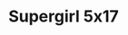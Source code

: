 ---
layout: episodios
title: "Supergirl 5x17"
url_serie_padre: 'supergirl/temporada-5'
category: 'series'
capitulo: 'yes'
anio: '2019'
prev: 'capitulo-16'
proximo: 'capitulo-18'
sandbox: allow-same-origin allow-forms
idioma: 'Subtitulado'
calidad: 'Full HD'
fuente: 'cueva'
reproductores_otros: ["https://gdriveplayer.me/embed2.php?link=iV05WWyZzo5nPZ5axTDWFwfBEaP7XoZkjexXtz9fiofK59wtRHb6qB%252BBMzeqMs1qN4y1%252BKWNmr%252F5vBjxOnFt9btBOsRnVqM2ANbBlsqL5zcaSlvhb2cfPtr33B1e5avDDSG2GrJYP9EWIZ9Hmj1MuUc5Z5csk8ZO%252BETLrsv8lp4oHwwmNEpyonHnusThNwiXN%252F1PsY3Ic9%252BtjVyFo%252Fhxfz","Subtitulado","https://player.premiumstream.live/player.php?id=MzY4MA&sub=https://sub.cuevana2.io/vtt-sub/sub7/Supergirl.S05E17.vtt","Subtitulado","https://api.cuevana3.io/stream/index.php?file=ek5lbm9xYWNrS0xYMTZLa2xNbkdvY3ZTb3BtZng4TGp6ZFpobGFMUGtOelcwcUZmbWRIVzRkakVuS0JnbEplcG1KUnNZSlRTMGViVTBxZGdsdEhPb3RPeWlaNmlxZHVsbDlPWFlLRFNsYkxVMHFhbWt0YmE0OG1ncHBlbHk4WT0","Subtitulado"]
reproductores_fembed: ["https://fembed.live/v/dkyl1txxqwr00q2","Subtitulado","https://feurl.com/v/pg83jbmm53gqp35","Subtitulado"]
reproductor: fembed
clasificacion: '+5'
tags:
- Ciencia-Ficcion
---